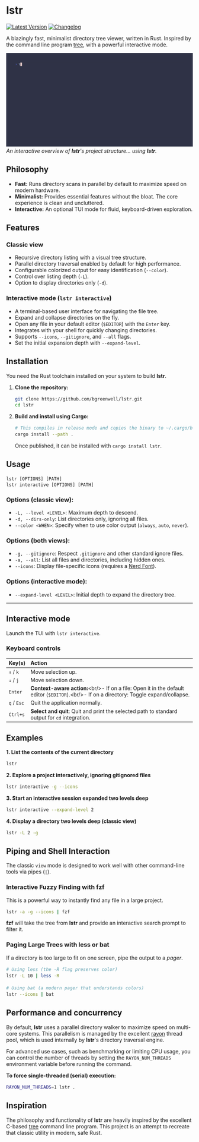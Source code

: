 # lstr

[![Latest Version](https://img.shields.io/crates/v/lstr.svg)](https://crates.io/crates/lstr)
[![Changelog](https://img.shields.io/badge/Changelog-blue)](CHANGELOG.md)

A blazingly fast, minimalist directory tree viewer, written in Rust. Inspired by the command line program [tree](https://github.com/Old-Man-Programmer/tree), with a powerful interactive mode.

![](assets/lstr-demo.gif)
*An interactive overview of **lstr**'s project structure... using **lstr**.*

## Philosophy

  - **Fast:** Runs directory scans in parallel by default to maximize speed on modern hardware.
  - **Minimalist:** Provides essential features without the bloat. The core experience is clean and uncluttered.
  - **Interactive:** An optional TUI mode for fluid, keyboard-driven exploration.

## Features

### Classic view

  - Recursive directory listing with a visual tree structure.
  - Parallel directory traversal enabled by default for high performance.
  - Configurable colorized output for easy identification (`--color`).
  - Control over listing depth (`-L`).
  - Option to display directories only (`-d`).

### Interactive mode (`lstr interactive`)

  - A terminal-based user interface for navigating the file tree.
  - Expand and collapse directories on the fly.
  - Open any file in your default editor (`$EDITOR`) with the `Enter` key.
  - Integrates with your shell for quickly changing directories.
  - Supports `--icons`, `--gitignore`, and `--all` flags.
  - Set the initial expansion depth with `--expand-level`.

## Installation

You need the Rust toolchain installed on your system to build **lstr**.

1.  **Clone the repository:**

    ```bash
    git clone https://github.com/bgreenwell/lstr.git
    cd lstr
    ```

2.  **Build and install using Cargo:**

    ```bash
    # This compiles in release mode and copies the binary to ~/.cargo/bin
    cargo install --path .
    ```

    Once published, it can be installed with `cargo install lstr`.

## Usage

```
lstr [OPTIONS] [PATH]
lstr interactive [OPTIONS] [PATH]
```

### **Options (classic view):**

  - `-L, --level <LEVEL>`: Maximum depth to descend.
  - `-d, --dirs-only`: List directories only, ignoring all files.
  - `--color <WHEN>`: Specify when to use color output (`always`, `auto`, `never`).

### **Options (both views):**

  - `-g, --gitignore`: Respect `.gitignore` and other standard ignore files.
  - `-a, --all`: List all files and directories, including hidden ones.
  - `--icons`: Display file-specific icons (requires a [Nerd Font](https://www.nerdfonts.com/)).

### **Options (interactive mode):**

  - `--expand-level <LEVEL>`: Initial depth to expand the directory tree.

-----

## Interactive mode

Launch the TUI with `lstr interactive`.

### Keyboard controls

| Key(s) | Action |
| :--- | :--- |
| `↑` / `k` | Move selection up. |
| `↓` / `j` | Move selection down. |
| `Enter` | **Context-aware action:**\<br/\>- If on a file: Open it in the default editor (`$EDITOR`).\<br/\>- If on a directory: Toggle expand/collapse. |
| `q` / `Esc` | Quit the application normally. |
| `Ctrl+s` | **Select and quit**: Quit and print the selected path to standard output for `cd` integration. |

## Examples

**1. List the contents of the current directory**

```bash
lstr
```

**2. Explore a project interactively, ignoring gitignored files**

```bash
lstr interactive -g --icons
```

**3. Start an interactive session expanded two levels deep**

```bash
lstr interactive --expand-level 2
```

**4. Display a directory two levels deep (classic view)**

```bash
lstr -L 2 -g
```

## Piping and Shell Interaction

The classic `view` mode is designed to work well with other command-line tools via pipes (`|`).

### Interactive Fuzzy Finding with **fzf**

This is a powerful way to instantly find any file in a large project.

```bash
lstr -a -g --icons | fzf
```

**fzf** will take the tree from **lstr** and provide an interactive search prompt to filter it.

### Paging Large Trees with less or bat

If a directory is too large to fit on one screen, pipe the output to a *pager*.

```bash
# Using less (the -R flag preserves color)
lstr -L 10 | less -R

# Using bat (a modern pager that understands colors)
lstr --icons | bat
```

## Performance and concurrency

By default, **lstr** uses a parallel directory walker to maximize speed on multi-core systems. This parallelism is managed by the excellent [rayon](https://crates.io/crates/rayon) thread pool, which is used internally by **lstr**'s directory traversal engine.

For advanced use cases, such as benchmarking or limiting CPU usage, you can control the number of threads by setting the `RAYON_NUM_THREADS` environment variable before running the command.

**To force single-threaded (serial) execution:**

```bash
RAYON_NUM_THREADS=1 lstr .
```

## Inspiration

The philosophy and functionality of **lstr** are heavily inspired by the excellent C-based [tree](https://github.com/Old-Man-Programmer/tree) command line program. This project is an attempt to recreate that classic utility in modern, safe Rust.